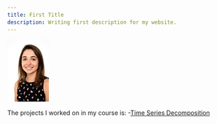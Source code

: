 ```yaml
---
title: First Title
description: Writing first description for my website.
---
```


![My Picture](/pics/headshot2.jpg)

The projects I worked on in my course is:
-[Time Series Decomposition](/TimeSeries/index.md)
